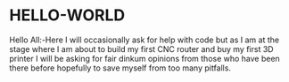 # HELLO-WORLD
Hello All:-Here I will occasionally ask for help with code but as I am at the stage where I am about to build my first CNC router and buy my first 3D printer I will be asking for fair dinkum opinions from those who have been there before hopefully to save myself from too many pitfalls.
